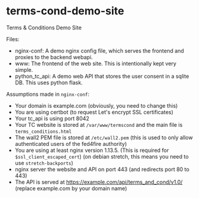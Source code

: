 # terms-cond-demo-site
Terms &amp; Conditions Demo Site

Files:
- nginx-conf: A demo nginx config file, which serves the frontend and proxies to the backend webapi.
- www: The frontend of the web site. This is intentionally kept very simple.
- python_tc_api: A demo web API that stores the user consent in a sqlite DB. This uses python flask.
 
Assumptions made in `nginx-conf`:
- Your domain is example.com (obviously, you need to change this)
- You are using certbot (to request Let's encrypt SSL certificates)
- Your tc_api is using port 8042
- Your TC website is stored at `/var/www/termscond` and the main file is `terms_conditions.html`
- The wall2 PEM file is stored at `/etc/wall2.pem` (this is used to only allow authenticated users of the fed4fire authority)
- You are using at least nginx version 1.13.5. (This is required for `$ssl_client_escaped_cert`) (on debian stretch, this means you need to use `stretch-backports`)
- nginx server the website and API on port 443 (and redirects port 80 to 443)
- The API is served at https://example.com/api/terms_and_cond/v1.0/  (replace example.com by your domain name)
